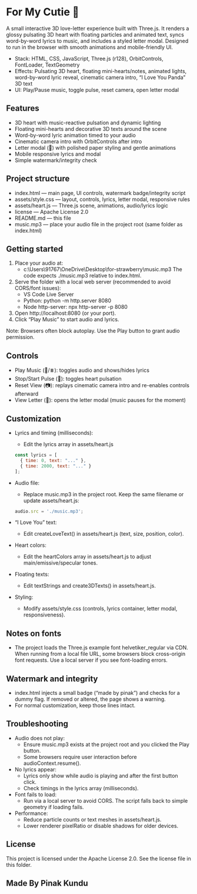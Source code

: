 # For My Cutie 💖

A small interactive 3D love-letter experience built with Three.js. It renders a glossy pulsating 3D heart with floating particles and animated text, syncs word-by-word lyrics to music, and includes a styled letter modal. Designed to run in the browser with smooth animations and mobile-friendly UI.

- Stack: HTML, CSS, JavaScript, Three.js (r128), OrbitControls, FontLoader, TextGeometry
- Effects: Pulsating 3D heart, floating mini-hearts/notes, animated lights, word-by-word lyric reveal, cinematic camera intro, “I Love You Panda” 3D text
- UI: Play/Pause music, toggle pulse, reset camera, open letter modal

## Features
- 3D heart with music-reactive pulsation and dynamic lighting
- Floating mini-hearts and decorative 3D texts around the scene
- Word-by-word lyric animation timed to your audio
- Cinematic camera intro with OrbitControls after intro
- Letter modal (💌) with polished paper styling and gentle animations
- Mobile responsive lyrics and modal
- Simple watermark/integrity check

## Project structure
- index.html — main page, UI controls, watermark badge/integrity script
- assets/style.css — layout, controls, lyrics, letter modal, responsive rules
- assets/heart.js — Three.js scene, animations, audio/lyrics logic
- license — Apache License 2.0
- README.md — this file
- music.mp3 — place your audio file in the project root (same folder as index.html)

## Getting started
1. Place your audio at:
   - c:\Users\91767\OneDrive\Desktop\for-strawberry\music.mp3
   The code expects ./music.mp3 relative to index.html.
2. Serve the folder with a local web server (recommended to avoid CORS/font issues):
   - VS Code Live Server
   - Python: python -m http.server 8080
   - Node http-server: npx http-server -p 8080
3. Open http://localhost:8080 (or your port).
4. Click “Play Music” to start audio and lyrics.

Note: Browsers often block autoplay. Use the Play button to grant audio permission.

## Controls
- Play Music (🎵/⏸️): toggles audio and shows/hides lyrics
- Stop/Start Pulse (💓): toggles heart pulsation
- Reset View (📷): replays cinematic camera intro and re-enables controls afterward
- View Letter (💌): opens the letter modal (music pauses for the moment)

## Customization
- Lyrics and timing (milliseconds):
  - Edit the lyrics array in assets/heart.js
  ```javascript
  const lyrics = [
    { time: 0, text: "..." },
    { time: 2000, text: "..." }
  ];
  ```

- Audio file:
  - Replace music.mp3 in the project root. Keep the same filename or update assets/heart.js:
  ```javascript
  audio.src = './music.mp3';
  ```

- “I Love You” text:
  - Edit createLoveText() in assets/heart.js (text, size, position, color).

- Heart colors:
  - Edit the heartColors array in assets/heart.js to adjust main/emissive/specular tones.

- Floating texts:
  - Edit textStrings and create3DTexts() in assets/heart.js.

- Styling:
  - Modify assets/style.css (controls, lyrics container, letter modal, responsiveness).

## Notes on fonts
- The project loads the Three.js example font helvetiker_regular via CDN. When running from a local file URL, some browsers block cross-origin font requests. Use a local server if you see font-loading errors.

## Watermark and integrity
- index.html injects a small badge (“made by pinak”) and checks for a dummy flag. If removed or altered, the page shows a warning.
- For normal customization, keep those lines intact.

## Troubleshooting
- Audio does not play:
  - Ensure music.mp3 exists at the project root and you clicked the Play button.
  - Some browsers require user interaction before audioContext.resume().
- No lyrics appear:
  - Lyrics only show while audio is playing and after the first button click.
  - Check timings in the lyrics array (milliseconds).
- Font fails to load:
  - Run via a local server to avoid CORS. The script falls back to simple geometry if loading fails.
- Performance:
  - Reduce particle counts or text meshes in assets/heart.js.
  - Lower renderer pixelRatio or disable shadows for older devices.

## License
This project is licensed under the Apache License 2.0. See the license file in this folder.

## Made By Pinak Kundu